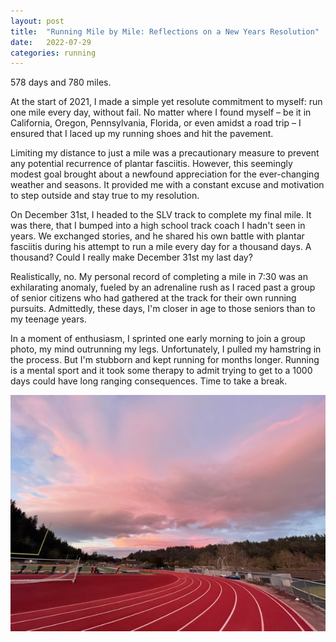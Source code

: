 ```yaml
---
layout: post
title:  "Running Mile by Mile: Reflections on a New Years Resolution"
date:   2022-07-29
categories: running
---
```

578 days and 780 miles.

At the start of 2021, I made a simple yet resolute commitment to myself: run one mile every day, without fail. No matter where I found myself – be it in California, Oregon, Pennsylvania, Florida, or even amidst a road trip – I ensured that I laced up my running shoes and hit the pavement.

Limiting my distance to just a mile was a precautionary measure to prevent any potential recurrence of plantar fasciitis. However, this seemingly modest goal brought about a newfound appreciation for the ever-changing weather and seasons. It provided me with a constant excuse and motivation to step outside and stay true to my resolution.

On December 31st, I headed to the SLV track to complete my final mile. It was there, that I bumped into a high school track coach I hadn't seen in years. We exchanged stories, and he shared his own battle with plantar fasciitis during his attempt to run a mile every day for a thousand days. A thousand? Could I really make December 31st my last day?

Realistically, no. My personal record of completing a mile in 7:30 was an exhilarating anomaly, fueled by an adrenaline rush as I raced past a group of senior citizens who had gathered at the track for their own running pursuits. Admittedly, these days, I'm closer in age to those seniors than to my teenage years.

In a moment of enthusiasm, I sprinted one early morning to join a group photo, my mind outrunning my legs. Unfortunately, I pulled my hamstring in the process. But I'm stubborn and kept running for months longer. Running is a mental sport and it took some therapy to admit trying to get to a 1000 days could have long ranging consequences. Time to take a break.

<img src="/docs/assets/images/slv-track.jpeg" width="600">
